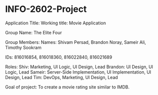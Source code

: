 # INFO-2602-Project

Application Title: Working title: Movie Application

Group Name: The Elite Four

Group Members: 
Names: Shivam Persad, Brandon Noray, Sameir Ali, Timothy Sookram

IDs: 816016854, 816018360, 816022840, 816021689

Roles:
Shiv: Marketing, UI Logic, UI Design, Lead
Brandon: UI Design, UI Logic, Lead
Sameir: Server-Side Implementation, UI Implementation, UI Design, Lead
Tim: DevOps, Marketing, UI Design, Lead

Goal of project:
  To create a movie rating site similar to IMDB.
